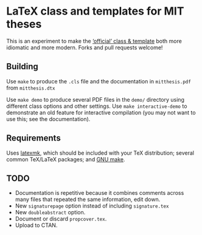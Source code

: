 # LaTeX class and templates for MIT theses

This is an experiment to make the [‘official’ class & template](http://web.mit.edu/thesis/tex/) both more idiomatic and more modern. Forks and pull requests welcome!

## Building

Use `make` to produce the `.cls` file and the documentation in `mitthesis.pdf` from `mitthesis.dtx`

Use `make demo` to produce several PDF files in the `demo/` directory using different class options and other settings. Use `make interactive-demo` to demonstrate an old feature for interactive compilation (you may not want to use this; see the documentation).

## Requirements

Uses [latexmk](https://ctan.org/pkg/latexmk), which should be included with your TeX distribution; several common TeX/LaTeX packages; and [GNU make](https://www.gnu.org/software/make/).

## TODO
- Documentation is repetitive because it combines comments across many files that repeated the same information, edit down.
- New `signaturepage` option instead of including `signature.tex`
- New `doubleabstract` option.
- Document or discard `propcover.tex`.
- Upload to CTAN.
